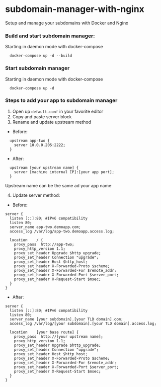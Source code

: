 # subdomain-manager-with-nginx
Setup and manage your subdomains with Docker and Nginx

### Build and start subdomain manager:
Starting in daemon mode with docker-compose
```
  docker-compose up -d --build
```

### Start subdomain manager
Starting in daemon mode with docker-compose
```
  docker-compose up -d
```

### Steps to add your app to subdomain manager
1. Open up ```default.conf``` in your favorite editor
2. Copy and paste server block
3. Rename and update upstream method
  * Before:
```nginx
  upstream app-two {
    server 10.0.0.205:2222;
  }
```

  * After:
```nginx
  upstream [your upstream name] {
    server [machine internal IP]:[your app port];
  }
```
  Upstream name can be the same ad your app name

4. Update server method:
  * Before:
  ```
  server {
    listen [::]:80; #IPv6 compatibility
    listen 80;
    server_name app-two.demoapp.com;
    access_log /var/log/app-two.demoapp.access.log;

    location    / {
      proxy_pass  http://app-two;
      proxy_http_version 1.1;
      proxy_set_header Upgrade $http_upgrade;
      proxy_set_header Connection "upgrade";
      proxy_set_header Host $http_host;
      proxy_set_header X-Forwarded-Proto $scheme;
      proxy_set_header X-Forwarded-For $remote_addr;
      proxy_set_header X-Forwarded-Port $server_port;
      proxy_set_header X-Request-Start $msec;
    }
  }
  ```

  * After:
  ```
  server {
    listen [::]:80; #IPv6 compatibility
    listen 80;
    server_name [your subdomain].[your TLD domain].com;
    access_log /var/log/[your subdomain].[your TLD domain].access.log;

    location    [your base route] {
      proxy_pass  http://[your upstream name];
      proxy_http_version 1.1;
      proxy_set_header Upgrade $http_upgrade;
      proxy_set_header Connection "upgrade";
      proxy_set_header Host $http_host;
      proxy_set_header X-Forwarded-Proto $scheme;
      proxy_set_header X-Forwarded-For $remote_addr;
      proxy_set_header X-Forwarded-Port $server_port;
      proxy_set_header X-Request-Start $msec;
    }
  }
  ```
